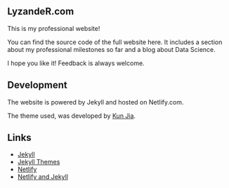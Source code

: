 ## LyzandeR.com

This is my professional website!

You can find the source code of the full website here. It includes a section about my professional milestones so far and a blog about Data Science. 

I hope you like it! Feedback is always welcome.

## Development

The website is powered by Jekyll and hosted on Netlify.com.

The theme used, was developed by [Kun Jia](https://github.com/Jack614/jalpc_jekyll_theme).

## Links

* [Jekyll](https://jekyllrb.com/)
* [Jekyll Themes](http://jekyllthemes.org/)
* [Netlify](netlify.com)
* [Netlify and Jekyll](https://www.netlify.com/blog/2015/10/28/a-step-by-step-guide-jekyll-3.0-on-netlify/)
